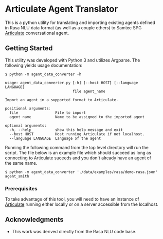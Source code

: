 # Articulate Agent Translator

This is a python utility for translating and importing existing agents defined in Rasa NLU data format (as well as a couple others) to Samtec SPG [Articulate](https://github.com/samtecspg/articulate) conversational agent.

## Getting Started

This utility was developed with Python 3 and utilizes Argparse. The following yields usage documentation:

```
$ python -m agent_data_converter -h

usage: agent_data_converter.py [-h] [--host HOST] [--language LANGUAGE]
                               file agent_name

Import an agent in a supported format to Articulate.

positional arguments:
  file                 File to import
  agent_name           Name to be assigned to the imported agent

optional arguments:
  -h, --help           show this help message and exit
  --host HOST          Host running Articulate if not localhost.
  --language LANGUAGE  Language of the agent

```

Running the following command from the top level directory will run the script. The file below is an example file which should succeed as long as connecting to Articulate suceeds and you don't already have an agent of the same name.

```
$ python -m agent_data_converter './data/examples/rasa/demo-rasa.json' agent_smith
```

### Prerequisites

To take advantage of this tool, you will need to have an instance of [Articulate](https://github.com/samtecspg/articulate) running either locally or on a server accessible from the localhost.


## Acknowledgments

* This work was derived directly from the Rasa NLU code base.



